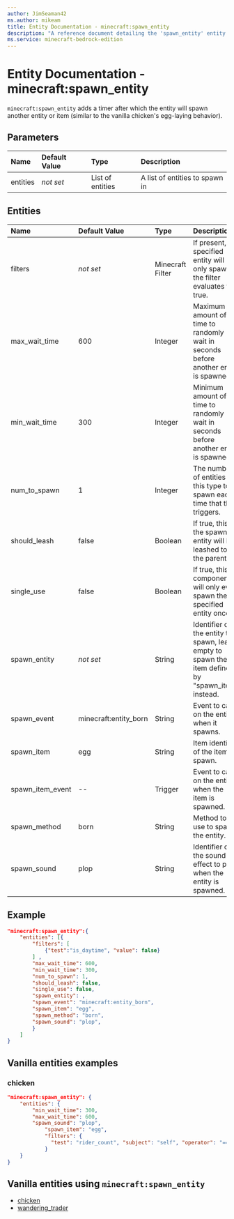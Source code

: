 ```yaml
---
author: JimSeaman42
ms.author: mikeam
title: Entity Documentation - minecraft:spawn_entity
description: "A reference document detailing the 'spawn_entity' entity component"
ms.service: minecraft-bedrock-edition
---
```


# Entity Documentation - minecraft:spawn_entity

`minecraft:spawn_entity` adds a timer after which the entity will spawn another entity or item (similar to the vanilla chicken's egg-laying behavior).

## Parameters

|Name |Default Value  |Type  |Description  |
|:----------|:----------|:----------|:----------|
| entities | *not set*|List of entities | A list of entities to spawn in |

## Entities

|Name |Default Value  |Type  |Description  |
|:----------|:----------|:----------|:----------|
| filters| *not set*| Minecraft Filter| If present, the specified entity will only spawn if the filter evaluates to true. |
| max_wait_time| 600| Integer| Maximum amount of time to randomly wait in seconds before another entity is spawned. |
| min_wait_time| 300| Integer| Minimum amount of time to randomly wait in seconds before another entity is spawned. |
| num_to_spawn| 1| Integer| The number of entities of this type to spawn each time that this triggers. |
| should_leash| false| Boolean| If true, this the spawned entity will be leashed to the parent. |
| single_use| false| Boolean| If true, this component will only ever spawn the specified entity once. |
| spawn_entity| *not set*| String| Identifier of the entity to spawn, leave empty to spawn the item defined by "spawn_item" instead. |
| spawn_event| minecraft:entity_born| String| Event to call on the entity when it spawns. |
| spawn_item| egg| String| Item identifier of the item to spawn. |
| spawn_item_event| --| Trigger| Event to call on the entity when the item is spawned. |
| spawn_method| born| String| Method to use to spawn the entity. |
| spawn_sound| plop| String| Identifier of the sound effect to play when the entity is spawned. |

## Example

```json
"minecraft:spawn_entity":{
    "entities": [{
        "filters": [
            {"test":"is_daytime", "value": false}
        ] ,
        "max_wait_time": 600,
        "min_wait_time": 300,
        "num_to_spawn": 1,
        "should_leash": false,
        "single_use": false,
        "spawn_entity": ,
        "spawn_event": "minecraft:entity_born",
        "spawn_item": "egg",
        "spawn_method": "born",
        "spawn_sound": "plop",
        }
    ]
}
```

## Vanilla entities examples

### chicken

```json
"minecraft:spawn_entity": {
    "entities": {
        "min_wait_time": 300,
        "max_wait_time": 600,
        "spawn_sound": "plop",
            "spawn_item": "egg",
            "filters": {
              "test": "rider_count", "subject": "self", "operator": "==", "value": 0
            }
    }
}
```

## Vanilla entities using `minecraft:spawn_entity`

- [chicken](../../../../Source/VanillaBehaviorPack_Snippets/entities/chicken.md)
- [wandering_trader](../../../../Source/VanillaBehaviorPack_Snippets/entities/wandering_trader.md)

